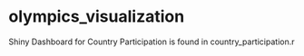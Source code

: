 # olympics_visualization
 
Shiny Dashboard for Country Participation is found in country_participation.r
